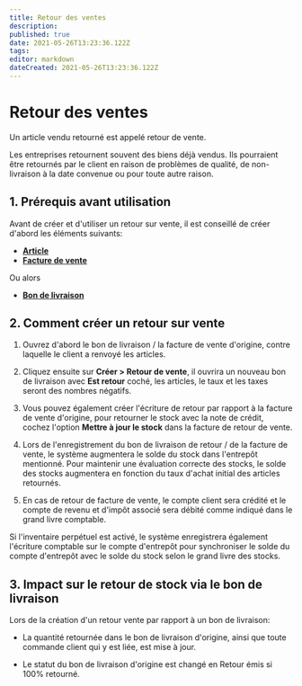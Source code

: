 ```yaml
---
title: Retour des ventes
description: 
published: true
date: 2021-05-26T13:23:36.122Z
tags: 
editor: markdown
dateCreated: 2021-05-26T13:23:36.122Z
---
```


# Retour des ventes
Un article vendu retourné est appelé retour de vente.

Les entreprises retournent souvent des biens déjà vendus. Ils pourraient être retournés par le client en raison de problèmes de qualité, de non-livraison à la date convenue ou pour toute autre raison.

## 1. Prérequis avant utilisation
Avant de créer et d'utiliser un retour sur vente, il est conseillé de créer d'abord les éléments suivants:

- **[Article](/fr/stocks/item)**
- **[Facture de vente](/fr/selling/sales-invoice)**

Ou alors

- **[Bon de livraison](/fr/stocks/delivery-note)**

## 2. Comment créer un retour sur vente 

1. Ouvrez d'abord le bon de livraison / la facture de vente d'origine, contre laquelle le client a renvoyé les articles.

2. Cliquez ensuite sur **Créer > Retour de vente**, il ouvrira un nouveau bon de livraison avec **Est retour** coché, les articles, le taux et les taxes seront des nombres négatifs.

3. Vous pouvez également créer l'écriture de retour par rapport à la facture de vente d'origine, pour retourner le stock avec la note de crédit, cochez l'option **Mettre à jour le stock** dans la facture de retour de vente.

4. Lors de l'enregistrement du bon de livraison de retour / de la facture de vente, le système augmentera le solde du stock dans l'entrepôt mentionné. Pour maintenir une évaluation correcte des stocks, le solde des stocks augmentera en fonction du taux d'achat initial des articles retournés.

5. En cas de retour de facture de vente, le compte client sera crédité et le compte de revenu et d'impôt associé sera débité comme indiqué dans le grand livre comptable.

Si l'inventaire perpétuel est activé, le système enregistrera également l'écriture comptable sur le compte d'entrepôt pour synchroniser le solde du compte d'entrepôt avec le solde du stock selon le grand livre des stocks.

## 3. Impact sur le retour de stock via le bon de livraison

Lors de la création d'un retour vente par rapport à un bon de livraison:

- La quantité retournée dans le bon de livraison d'origine, ainsi que toute commande client qui y est liée, est mise à jour.

- Le statut du bon de livraison d'origine est changé en Retour émis si 100% retourné.










